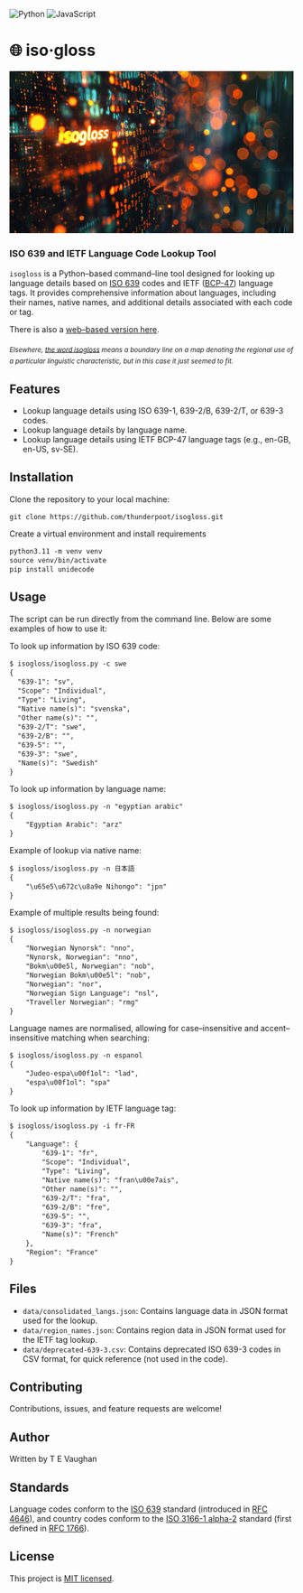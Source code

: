 ![Python](https://img.shields.io/badge/python-3670A0?style=for-the-badge&logo=python&logoColor=ffdd54)
![JavaScript](https://img.shields.io/badge/javascript-%23323330.svg?style=for-the-badge&logo=javascript&logoColor=%23F7DF1E)

# 🌐 iso·gloss

![isogloss](isogloss.jpg)

### ISO 639 and IETF Language Code Lookup Tool

`isogloss` is a Python–based command–line tool designed for looking up language details based on [ISO 639](https://www.iso.org/iso-639-language-code) codes and IETF ([BCP-47](https://www.rfc-editor.org/info/bcp47)) language tags. It provides comprehensive information about languages, including their names, native names, and additional details associated with each code or tag.

There is also a [web–based version here](https://thunderpoot.github.io/isogloss).

<sub>_Elsewhere, [the word isogloss](https://en.wikipedia.org/wiki/Isogloss) means a boundary line on a map denoting the regional use of a particular linguistic characteristic, but in this case it just seemed to fit._</sub>

## Features

- Lookup language details using ISO 639-1, 639-2/B, 639-2/T, or 639-3 codes.
- Lookup language details by language name.
- Lookup language details using IETF BCP-47 language tags (e.g., en-GB, en-US, sv-SE).

## Installation

Clone the repository to your local machine:

```
git clone https://github.com/thunderpoot/isogloss.git
```

Create a virtual environment and install requirements

```
python3.11 -m venv venv
source venv/bin/activate
pip install unidecode
```

## Usage

The script can be run directly from the command line. Below are some examples of how to use it:

To look up information by ISO 639 code:

```
$ isogloss/isogloss.py -c swe
{
  "639-1": "sv",
  "Scope": "Individual",
  "Type": "Living",
  "Native name(s)": "svenska",
  "Other name(s)": "",
  "639-2/T": "swe",
  "639-2/B": "",
  "639-5": "",
  "639-3": "swe",
  "Name(s)": "Swedish"
}
```

To look up information by language name:

```
$ isogloss/isogloss.py -n "egyptian arabic"
{
    "Egyptian Arabic": "arz"
}
```

Example of lookup via native name:

```
$ isogloss/isogloss.py -n 日本語
{
    "\u65e5\u672c\u8a9e Nihongo": "jpn"
}
```

Example of multiple results being found:

```
$ isogloss/isogloss.py -n norwegian
{
    "Norwegian Nynorsk": "nno",
    "Nynorsk, Norwegian": "nno",
    "Bokm\u00e5l, Norwegian": "nob",
    "Norwegian Bokm\u00e5l": "nob",
    "Norwegian": "nor",
    "Norwegian Sign Language": "nsl",
    "Traveller Norwegian": "rmg"
}
```

Language names are normalised, allowing for case–insensitive and accent–insensitive matching when searching:

```
$ isogloss/isogloss.py -n espanol
{
    "Judeo-espa\u00f1ol": "lad",
    "espa\u00f1ol": "spa"
}
```

To look up information by IETF language tag:

```
$ isogloss/isogloss.py -i fr-FR
{
    "Language": {
        "639-1": "fr",
        "Scope": "Individual",
        "Type": "Living",
        "Native name(s)": "fran\u00e7ais",
        "Other name(s)": "",
        "639-2/T": "fra",
        "639-2/B": "fre",
        "639-5": "",
        "639-3": "fra",
        "Name(s)": "French"
    },
    "Region": "France"
}
```

## Files

- `data/consolidated_langs.json`: Contains language data in JSON format used for the lookup.
- `data/region_names.json`: Contains region data in JSON format used for the IETF tag lookup.
- `data/deprecated-639-3.csv`: Contains deprecated ISO 639-3 codes in CSV format, for quick reference (not used in the code).

## Contributing

Contributions, issues, and feature requests are welcome!

## Author

Written by T E Vaughan

## Standards
Language codes conform to the [ISO 639](https://www.iso.org/iso-639-language-code) standard (introduced in [RFC 4646](https://datatracker.ietf.org/doc/html/rfc4646.html)), and country codes conform to the [ISO 3166-1 alpha-2](https://www.iso.org/iso-3166-country-codes.html) standard (first defined in [RFC 1766](https://www.ietf.org/rfc/rfc1766.txt)).

## License

This project is [MIT licensed](https://opensource.org/licenses/MIT).
